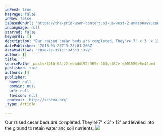 ```yaml
---
inFeed: true
hasPage: false
inNav: false
isBasedOnUrl: 'https://the-grid-user-content.s3-us-west-2.amazonaws.com/4746bb1a-930c-4119-bd1d-88eab017d336.png'
inLanguage: null
starred: false
keywords: []
description: "Our raised cedar beds are completed. They're 7' x 3' x 12' and leveled into the ground to retain water and soil nutrients."
datePublished: '2016-03-25T13:25:01.266Z'
dateModified: '2016-03-25T13:24:43.128Z'
author: []
title: ''
sourcePath: _posts/2016-03-22-eeaddf92-369e-463c-852e-e655559e5e42.md
published: true
authors: []
publisher:
  name: null
  domain: null
  url: null
  favicon: null
_context: 'http://schema.org'
_type: Article

---
```

Our raised cedar beds are completed. They're 7' x 3' x 12' and leveled into the ground to retain water and soil nutrients.
![](https://the-grid-user-content.s3-us-west-2.amazonaws.com/4746bb1a-930c-4119-bd1d-88eab017d336.png)